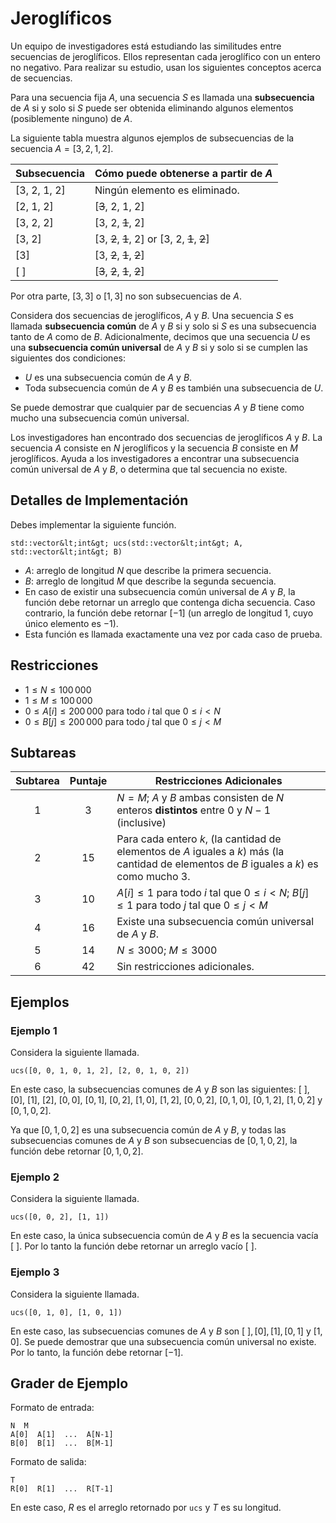 # Jeroglíficos

Un equipo de investigadores está estudiando las similitudes entre secuencias de jeroglíficos. Ellos representan cada jeroglífico con un entero no negativo.
Para realizar su estudio, usan los siguientes conceptos acerca de secuencias.

Para una secuencia fija $A$,
una secuencia $S$ es llamada una **subsecuencia** de $A$
si y solo si $S$ puede ser obtenida eliminando algunos elementos (posiblemente ninguno) de $A$.

La siguiente tabla muestra algunos ejemplos de subsecuencias de la secuencia $A = [3, 2, 1, 2]$.

| Subsecuencia    | Cómo puede obtenerse a partir de $A$ |
|----------------|---------------------------------|
| [3, 2, 1, 2] | Ningún elemento es eliminado.
| [2, 1, 2]     | [<s>3</s>, 2, 1, 2]
| [3, 2, 2]     | [3, 2, <s>1</s>, 2]
| [3, 2]         | [3, <s>2</s>, <s>1</s>, 2] or [3, 2, <s>1</s>, <s>2</s>]
| [3]             | [3, <s>2</s>, <s>1</s>, <s>2</s>]
| [ ]              | [<s>3</s>, <s>2</s>, <s>1</s>, <s>2</s>]

Por otra parte, $[3, 3]$ o $[1, 3]$ no son subsecuencias de $A$.

Considera dos secuencias de jeroglíficos, $A$ y $B$.
Una secuencia $S$ es llamada **subsecuencia común** de $A$ y $B$ si y solo si $S$ es una subsecuencia tanto de $A$ como de $B$.
Adicionalmente, decimos que una secuencia $U$ es una **subsecuencia común universal** de $A$ y $B$ si y solo si se cumplen las siguientes dos condiciones:
* $U$ es una subsecuencia común de $A$ y $B$.
* Toda subsecuencia común de $A$ y $B$ es también una subsecuencia de $U$.

Se puede demostrar que cualquier par de secuencias $A$ y $B$ tiene como mucho una subsecuencia común universal.


Los investigadores han encontrado dos secuencias de jeroglíficos $A$ y $B$.
La secuencia $A$ consiste en $N$ jeroglíficos y la secuencia $B$ consiste en $M$ jeroglíficos.
Ayuda a los investigadores a encontrar una subsecuencia común universal de $A$ y $B$, o determina que tal secuencia no existe.

## Detalles de Implementación

Debes implementar la siguiente función.

```
std::vector&lt;int&gt; ucs(std::vector&lt;int&gt; A, std::vector&lt;int&gt; B)
```

* $A$: arreglo de longitud $N$ que describe la primera secuencia.
* $B$: arreglo de longitud $M$ que describe la segunda secuencia.
* En caso de existir una subsecuencia común universal de $A$ y $B$,
   la función debe retornar un arreglo que contenga dicha secuencia.
  Caso contrario, la función debe retornar $[-1]$
   (un arreglo de longitud $1$, cuyo único elemento es $-1$).
* Esta función es llamada exactamente una vez por cada caso de prueba.

## Restricciones

* $1 \leq N \leq 100\,000$
* $1 \leq M \leq 100\,000$
* $0 \leq A[i] \leq 200\,000$ para todo $i$ tal que $0 \leq i < N$
* $0 \leq B[j] \leq 200\,000$ para todo $j$ tal que $0 \leq j < M$

## Subtareas

| Subtarea | Puntaje  | Restricciones Adicionales |
| :-----: | :----: | ---------------------- |
| 1       | $3$    | $N = M$; $A$ y $B$ ambas consisten de $N$ enteros **distintos** entre $0$ y $N-1$ (inclusive)
| 2       | $15$   | Para cada entero $k$, (la cantidad de elementos de $A$ iguales a $k$) más (la cantidad de elementos de $B$ iguales a $k$) es como mucho $3$.
| 3       | $10$   | $A[i] \leq 1$ para todo $i$ tal que $0 \leq i < N$; $B[j] \leq 1$ para todo $j$ tal que $0 \leq j < M$
| 4       | $16$   | Existe una subsecuencia común universal de $A$ y $B$.
| 5       | $14$   | $N \leq 3000$; $M \leq 3000$
| 6       | $42$   | Sin restricciones adicionales.

## Ejemplos

### Ejemplo 1

Considera la siguiente llamada.

```
ucs([0, 0, 1, 0, 1, 2], [2, 0, 1, 0, 2])
```

En este caso, la subsecuencias comunes de $A$ y $B$ son las siguientes:
 $[\ ]$, $[0]$, $[1]$, $[2]$, $[0, 0]$, $[0, 1]$, $[0, 2]$, $[1, 0]$, $[1, 2]$, $[0, 0, 2]$, $[0, 1, 0]$, $[0, 1, 2]$, $[1, 0, 2]$ y $[0, 1, 0, 2]$.

Ya que $[0, 1, 0, 2]$ es una subsecuencia común de $A$ y $B$, y todas las subsecuencias comunes de $A$ y $B$ son subsecuencias de $[0, 1, 0, 2]$, la función debe retornar $[0, 1, 0, 2]$.

### Ejemplo 2

Considera la siguiente llamada.

```
ucs([0, 0, 2], [1, 1])
```

En este caso, la única subsecuencia común de $A$ y $B$ es la secuencia vacía $[\ ]$.
Por lo tanto la función debe retornar un arreglo vacío $[\ ]$.

### Ejemplo 3

Considera la siguiente llamada.
```
ucs([0, 1, 0], [1, 0, 1])
```

En este caso, las subsecuencias comunes de $A$ y $B$ son
 $[\ ], [0], [1], [0, 1]$ y $[1, 0]$.
Se puede demostrar que una subsecuencia común universal no existe.
Por lo tanto, la función debe retornar $[-1]$.


## Grader de Ejemplo

Formato de entrada:

```
N  M
A[0]  A[1]  ...  A[N-1]
B[0]  B[1]  ...  B[M-1]
```

Formato de salida:

```
T
R[0]  R[1]  ...  R[T-1]
```

En este caso, $R$ es el arreglo retornado por `ucs` y $T$ es su longitud.
